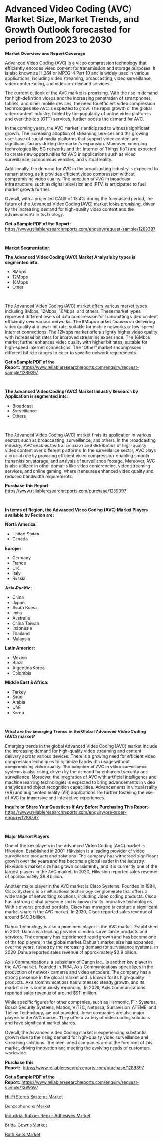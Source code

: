 <p><h1>Advanced Video Coding (AVC) Market Size, Market Trends, and Growth Outlook forecasted for period from 2023 to 2030</h1></p><p><strong>Market Overview and Report Coverage</strong></p>
<p><p>Advanced Video Coding (AVC) is a video compression technology that efficiently encodes video content for transmission and storage purposes. It is also known as H.264 or MPEG-4 Part 10 and is widely used in various applications, including video streaming, broadcasting, video surveillance, video conferencing, and video-on-demand services.</p><p>The current outlook of the AVC market is promising. With the rise in demand for high-definition videos and the increasing penetration of smartphones, tablets, and other mobile devices, the need for efficient video compression technologies like AVC is expected to grow. The rapid growth of the global video content industry, fueled by the popularity of online video platforms and over-the-top (OTT) services, further boosts the demand for AVC.</p><p>In the coming years, the AVC market is anticipated to witness significant growth. The increasing adoption of streaming services and the growing user base of social media platforms that support video content are significant factors driving the market's expansion. Moreover, emerging technologies like 5G networks and the Internet of Things (IoT) are expected to create new opportunities for AVC in applications such as video surveillance, autonomous vehicles, and virtual reality.</p><p>Additionally, the demand for AVC in the broadcasting industry is expected to remain strong, as it provides efficient video compression without compromising video quality. The adoption of AVC in broadcast infrastructure, such as digital television and IPTV, is anticipated to fuel market growth further.</p><p>Overall, with a projected CAGR of 13.4% during the forecasted period, the future of the Advanced Video Coding (AVC) market looks promising, driven by the increasing demand for high-quality video content and the advancements in technology.</p></p>
<p><strong>Get a Sample PDF of the Report:</strong> <a href="https://www.reliableresearchreports.com/enquiry/request-sample/1289397">https://www.reliableresearchreports.com/enquiry/request-sample/1289397</a></p>
<p>&nbsp;</p>
<p><strong>Market Segmentation</strong></p>
<p><strong>The Advanced Video Coding (AVC) Market Analysis by types is segmented into:</strong></p>
<p><ul><li>8Mbps</li><li>12Mbps</li><li>16Mbps</li><li>Other</li></ul></p>
<p>&nbsp;</p>
<p><p>The Advanced Video Coding (AVC) market offers various market types, including 8Mbps, 12Mbps, 16Mbps, and others. These market types represent different levels of data compression for transmitting video content efficiently over various networks. The 8Mbps market focuses on delivering video quality at a lower bit rate, suitable for mobile networks or low-speed internet connections. The 12Mbps market offers slightly higher video quality with increased bit rates for improved streaming experience. The 16Mbps market further enhances video quality with higher bit rates, suitable for high-speed internet connections. The "Other" market encompasses different bit rate ranges to cater to specific network requirements.</p></p>
<p><strong>Get a Sample PDF of the Report:</strong>&nbsp;<a href="https://www.reliableresearchreports.com/enquiry/request-sample/1289397">https://www.reliableresearchreports.com/enquiry/request-sample/1289397</a></p>
<p>&nbsp;</p>
<p><strong>The Advanced Video Coding (AVC) Market Industry Research by Application is segmented into:</strong></p>
<p><ul><li>Broadcast</li><li>Surveillance</li><li>Others</li></ul></p>
<p>&nbsp;</p>
<p><p>The Advanced Video Coding (AVC) market finds its application in various sectors such as broadcasting, surveillance, and others. In the broadcasting industry, AVC enables the transmission and distribution of high-quality video content over different platforms. In the surveillance sector, AVC plays a crucial role by providing efficient video compression, enabling smooth transmission, storage, and analysis of surveillance footage. Moreover, AVC is also utilized in other domains like video conferencing, video streaming services, and online gaming, where it ensures enhanced video quality and reduced bandwidth requirements.</p></p>
<p><strong>Purchase this Report:</strong>&nbsp; <a href="https://www.reliableresearchreports.com/purchase/1289397">https://www.reliableresearchreports.com/purchase/1289397</a></p>
<p>&nbsp;</p>
<p><strong>In terms of Region, the Advanced Video Coding (AVC) Market Players available by Region are:</strong></p>
<p>
    <p> <strong> North America: </strong>
        <ul>
            <li>United States</li>
            <li>Canada</li>
        </ul>
        </p> 
    <p> <strong> Europe: </strong>
        <ul>
            <li>Germany</li>
            <li>France</li>
            <li>U.K.</li>
            <li>Italy</li>
            <li>Russia</li>
        </ul>
        </p> 
    <p> <strong> Asia-Pacific: </strong>
        <ul>
            <li>China</li>
            <li>Japan</li>
            <li>South Korea</li>
            <li>India</li>
            <li>Australia</li>
            <li>China Taiwan</li>
            <li>Indonesia</li>
            <li>Thailand</li>
            <li>Malaysia</li>
        </ul>
        </p> 
    <p> <strong> Latin America: </strong>
        <ul>
            <li>Mexico</li>
            <li>Brazil</li>
            <li>Argentina Korea</li>
            <li>Colombia</li>
        </ul>
        </p> 
    <p> <strong> Middle East & Africa: </strong>
        <ul>
            <li>Turkey</li>
            <li>Saudi</li>
            <li>Arabia</li>
            <li>UAE</li>
            <li>Korea</li>
        </ul>
    </p>
    </p>
<p>&nbsp;</p>
<p><strong>What are the Emerging Trends in the Global Advanced Video Coding (AVC) market?</strong></p>
<p><p>Emerging trends in the global Advanced Video Coding (AVC) market include the increasing demand for high-quality video streaming and content delivery across various devices. There is a growing need for efficient video compression techniques to optimize bandwidth usage without compromising video quality. The adoption of AVC in video surveillance systems is also rising, driven by the demand for enhanced security and surveillance. Moreover, the integration of AVC with artificial intelligence and machine learning technologies is expected to bring advancements in video analytics and object recognition capabilities. Advancements in virtual reality (VR) and augmented reality (AR) applications are further fostering the use of AVC for immersive and interactive experiences.</p></p>
<p><strong>Inquire or Share Your Questions If Any Before Purchasing This Report</strong>- <a href="https://www.reliableresearchreports.com/enquiry/pre-order-enquiry/1289397">https://www.reliableresearchreports.com/enquiry/pre-order-enquiry/1289397</a></p>
<p>&nbsp;</p>
<p><strong>Major Market Players</strong></p>
<p><p>One of the key players in the Advanced Video Coding (AVC) market is Hikvision. Established in 2001, Hikvision is a leading provider of video surveillance products and solutions. The company has witnessed significant growth over the years and has become a global leader in the industry. Hikvision's market size has grown consistently, and it is currently one of the largest players in the AVC market. In 2020, Hikvision reported sales revenue of approximately $8.8 billion.</p><p>Another major player in the AVC market is Cisco Systems. Founded in 1984, Cisco Systems is a multinational technology conglomerate that offers a wide range of networking solutions, including video coding products. Cisco has a strong global presence and is known for its innovative technologies. With a diverse product portfolio, Cisco has managed to capture a significant market share in the AVC market. In 2020, Cisco reported sales revenue of around $49.3 billion.</p><p>Dahua Technology is also a prominent player in the AVC market. Established in 2001, Dahua is a leading provider of video surveillance products and services. The company has experienced rapid growth and has become one of the top players in the global market. Dahua's market size has expanded over the years, fueled by the increasing demand for surveillance systems. In 2020, Dahua reported sales revenue of approximately $2.9 billion.</p><p>Axis Communications, a subsidiary of Canon Inc., is another key player in the AVC market. Founded in 1984, Axis Communications specializes in the production of network cameras and video encoders. The company has a strong presence in the global market and is known for its high-quality products. Axis Communications has witnessed steady growth, and its market size is continuously expanding. In 2020, Axis Communications reported sales revenue of around $911 million.</p><p>While specific figures for other companies, such as Harmonic, Flir Systems, Bosch Security Systems, Matrox, VITEC, Netposa, Sumavision, ATEME, and Tieline Technology, are not provided, these companies are also major players in the AVC market. They offer a variety of video coding solutions and have significant market shares.</p><p>Overall, the Advanced Video Coding market is experiencing substantial growth due to the rising demand for high-quality video surveillance and streaming solutions. The mentioned companies are at the forefront of this market, driving innovation and meeting the evolving needs of customers worldwide.</p></p>
<p><strong>Purchase this Report:</strong>&nbsp;&nbsp;<a href="https://www.reliableresearchreports.com/purchase/1289397">https://www.reliableresearchreports.com/purchase/1289397</a></p>
<p></p>
<p><strong>Get a Sample PDF of the Report:</strong>&nbsp;<a href="https://www.reliableresearchreports.com/enquiry/request-sample/1289397">https://www.reliableresearchreports.com/enquiry/request-sample/1289397</a></p>
<p><p><a href="https://github.com/deliacustodio40/Market-Research-Report-List-1/blob/main/hi-fi-stereo-systems-market.md">Hi-Fi Stereo Systems Market</a></p><p><a href="https://medium.com/@humanhydrohq/benzophenone-market-trends-forecast-and-competitive-analysis-to-2030-6e722dfb5eb2">Benzophenone Market</a></p><p><a href="https://github.com/scarol104/Market-Research-Report-List-1/blob/main/industrial-rubber-repair-adhesives-market.md">Industrial Rubber Repair Adhesives Market</a></p><p><a href="https://www.linkedin.com/pulse/bridal-gowns-market-research-report-provides-thorough-industry-65pce/">Bridal Gowns Market</a></p><p><a href="https://www.linkedin.com/pulse/bath-salts-market-share-amp-new-trends-analysis-report-nyfxe/">Bath Salts Market</a></p></p>